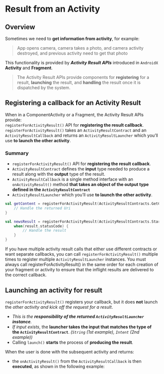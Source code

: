 # Result from an Activity

## Overview

Sometimes we need to **get information from activity**, for example:
> App opens camera, camera takes a photo, and camera activity destroyed, and previous activity need to get that photo

This functionality is provided by **_Activity Result APIs_** introduced in `AndroidX` **Activity** and **Fragment**.
> The Activity Result APIs provide components for **registering** for a result, **launching** the result, and **handling** the result once it is dispatched by the system.

## Registering a callback for an Activity Result

When in a ComponentActivity or a Fragment, the Activity Result APIs provide:  
`registerForActivityResult()` API for **registering the result callback**. `registerForActivityResult()` takes an `ActivityResultContract` and an `ActivityResultCallback` and returns an `ActivityResultLauncher` which you’ll use **to launch the other activity**.

### Summary
- `registerForActivityResult()` API for **registering the result callback**.
- `ActivityResultContract` defines the **input** type needed to produce a result along with the **output** type of the result.
- `ActivityResultCallback` is a single method interface with an `onActivityResult()` method **that takes an object of the output type defined in the `ActivityResultContract`**
- `ActivityResultLauncher` which you’ll use **to launch the other activity**.


```kotlin
val getContent = registerForActivityResult(ActivityResultContracts.GetContent()"<String, Uri?>") { uri: Uri? ->
    // Handle the returned Uri
}

val newsResult = registerForActivityResult(ActivityResultContracts.StartActivityForResult()"<Intent, ActivityResult>") { result: ActivityResult
    when(result.statusCode) {
        // Handle the result
    }
}
```
If you have multiple activity result calls that either use different contracts or want separate callbacks, you can call `registerForActivityResult()` multiple times to register multiple `ActivityResultLauncher` instances. You must always call registerForActivityResult() in the same order for each creation of your fragment or activity to ensure that the inflight results are delivered to the correct callback.

## Launching an activity for result

`registerForActivityResult()` registers your callback, but it does **not** launch the _other activity and kick off the request for a result_. 

- _This is the **responsibility of the returned `ActivityResultLauncher` instance**._  
- _If input exists_, the **launcher takes the input that matches the type of the `ActivityResultContract`**. _(`String` (1st example), `Intent` (2nd example))_
- Calling `launch()` **starts** the process of **producing the result**.

When the user is done with the subsequent activity and returns:
- the `onActivityResult()` from the `ActivityResultCallback` is then **executed**, as shown in the following example:  


